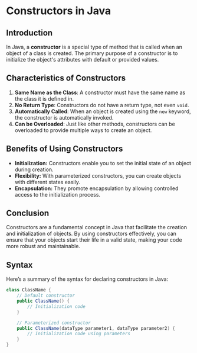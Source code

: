 # Constructors in Java

## Introduction
In Java, a **constructor** is a special type of method that is called when an object of a class is created. The primary purpose of a constructor is to initialize the object's attributes with default or provided values.

## Characteristics of Constructors
1. **Same Name as the Class**: A constructor must have the same name as the class it is defined in.
2. **No Return Type**: Constructors do not have a return type, not even `void`.
3. **Automatically Called**: When an object is created using the `new` keyword, the constructor is automatically invoked.
4. **Can be Overloaded**: Just like other methods, constructors can be overloaded to provide multiple ways to create an object.

## Benefits of Using Constructors
- **Initialization:** Constructors enable you to set the initial state of an object during creation.
- **Flexibility:** With parameterized constructors, you can create objects with different states easily.
- **Encapsulation:** They promote encapsulation by allowing controlled access to the initialization process.

## Conclusion
Constructors are a fundamental concept in Java that facilitate the creation and initialization of objects. By using constructors effectively, you can ensure that your objects start their life in a valid state, making your code more robust and maintainable.


## Syntax
Here’s a summary of the syntax for declaring constructors in Java:
```java
class ClassName {
    // Default constructor
    public ClassName() {
        // Initialization code
    }

    // Parameterized constructor
    public ClassName(dataType parameter1, dataType parameter2) {
        // Initialization code using parameters
    }
}
```
